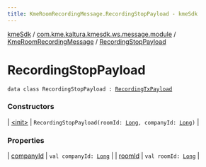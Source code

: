 ```yaml
---
title: KmeRoomRecordingMessage.RecordingStopPayload - kmeSdk
---
```


[kmeSdk](../../../index.html) / [com.kme.kaltura.kmesdk.ws.message.module](../../index.html) / [KmeRoomRecordingMessage](../index.html) / [RecordingStopPayload](./index.html)

# RecordingStopPayload

`data class RecordingStopPayload : `[`RecordingTxPayload`](../-recording-tx-payload/index.html)

### Constructors

| [&lt;init&gt;](-init-.html) | `RecordingStopPayload(roomId: `[`Long`](https://kotlinlang.org/api/latest/jvm/stdlib/kotlin/-long/index.html)`, companyId: `[`Long`](https://kotlinlang.org/api/latest/jvm/stdlib/kotlin/-long/index.html)`)` |

### Properties

| [companyId](company-id.html) | `val companyId: `[`Long`](https://kotlinlang.org/api/latest/jvm/stdlib/kotlin/-long/index.html) |
| [roomId](room-id.html) | `val roomId: `[`Long`](https://kotlinlang.org/api/latest/jvm/stdlib/kotlin/-long/index.html) |

